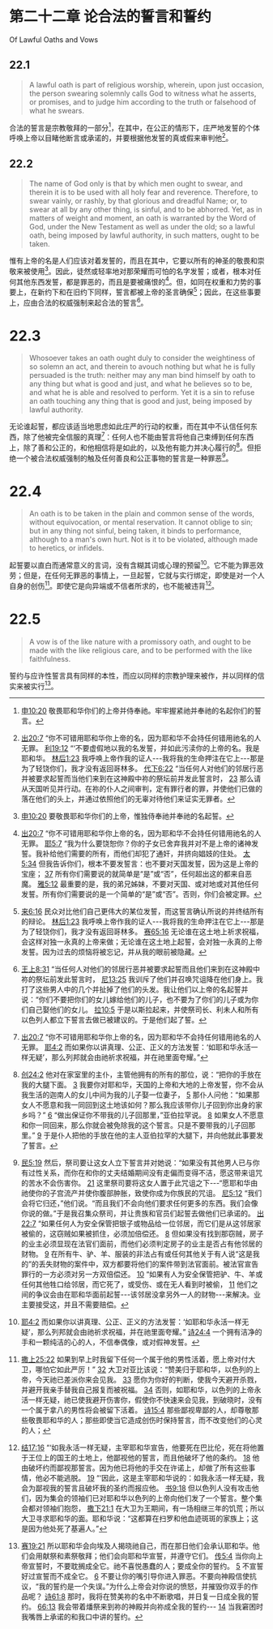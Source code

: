 # 第二十二章 论合法的誓言和誓约

Of Lawful Oaths and Vows

## 22.1

> A lawful oath is part of religious worship, wherein, upon just occasion, the person swearing solemnly calls God to witness what he asserts, or promises, and to judge him according to the truth or falsehood of what he swears.

合法的誓言是宗教敬拜的一部分[^22-1]，在其中，在公正的情形下，庄严地发誓的个体呼唤上帝以目睹他断言或承诺的，并要根据他发誓的真或假来审判他[^22-2]。

[^22-1]: [申10:20](https://biblehub.com/deuteronomy/10-20.htm) 敬畏耶和华你们的上帝并侍奉祂。牢牢握紧祂并奉祂的名起你们的誓言。

[^22-2]: [出20:7](https://biblehub.com/exodus/20-7.htm) “你不可错用耶和华你上帝的名，因为耶和华不会持任何错用祂名的人无罪。 [利19:12](https://biblehub.com/leviticus/19-12.htm) “‘不要虚假地以我的名发誓，并如此污渎你的上帝的名。我是耶和华。 [林后1:23](https://biblehub.com/2_corinthians/1-23.htm) 我呼唤上帝作我的证人---我将我的生命押注在它上---那是为了轻饶你们，我才没有返回哥林多。 [代下6:22](https://biblehub.com/2_chronicles/6-22.htm) “当任何人对他们的邻居行恶并被要求起誓而当他们来到在这神殿中祢的祭坛前并发此誓言时， [23](https://biblehub.com/2_chronicles/6-23.htm) 那么请从天国听见并行动。在祢的仆人之间审判，定有罪行者的罪，并使他们已做的落在他们的头上，并通过依照他们的无辜对待他们来证实无罪者。

## 22.2

> The name of God only is that by which men ought to swear, and therein it is to be used with all holy fear and reverence. Therefore, to swear vainly, or rashly, by that glorious and dreadful Name; or, to swear at all by any other thing, is sinful, and to be abhorred. Yet, as in matters of weight and moment, an oath is warranted by the Word of God, under the New Testament as well as under the old; so a lawful oath, being imposed by lawful authority, in such matters, ought to be taken.

惟有上帝的名是人们应该对着发誓的，而且在其中，它要以所有的神圣的敬畏和崇敬来被使用[^22-3]。因此，徒然或轻率地对那荣耀而可怕的名字发誓；或者，根本对任何其他东西发誓，都是罪恶的，而且是要被痛恨的[^22-4]。但，如同在权重和力势的事要上，在新约下和在旧约下同样，誓言都被上帝的圣言确保[^22-5]；因此，在这些事要上，应由合法的权威强制来起合法的誓言[^22-6]。

[^22-3]: [申10:20](https://biblehub.com/deuteronomy/10-20.htm) 要敬畏耶和华你们的上帝，惟独侍奉祂并奉祂的名起誓。

[^22-4]: [出20:7](https://biblehub.com/exodus/20-7.htm) “你不可错用耶和华你上帝的名，因为耶和华不会持任何错用祂名的人无罪。 [耶5:7](https://biblehub.com/jeremiah/5-7.htm) “我为什么要饶恕你？你的子女已舍弃我并对不是上帝的诸神发誓。我补给他们需要的所有，而他们却犯了通奸，并挤向娼妓的住处。 [太5:34](https://biblehub.com/matthew/5-34.htm) 但我告诉你们，根本不要发誓言：也不要对天国发誓，因为这是上帝的宝座； [37](https://biblehub.com/matthew/5-37.htm) 所有你们需要说的就简单是“是”或“否”，任何超出这的都来自恶魔。 [雅5:12](https://biblehub.com/james/5-12.htm) 最重要的是，我的弟兄姊妹，不要对天国、或对地或对其他任何发誓。所有你们需要说的是一个简单的“是”或“否”。否则，你们会被定罪。

[^22-5]: [来6:16](https://biblehub.com/hebrews/6-16.htm) 民众对比他们自己更伟大的某位发誓，而这誓言确认所说的并终结所有的辩论。 [林后1:23](https://biblehub.com/2_corinthians/1-23.htm) 我呼唤上帝作我的证人---我将我的生命押注在它上---那是为了轻饶你们，我才没有返回哥林多。 [赛65:16](https://biblehub.com/isaiah/65-16.htm) 无论谁在这土地上祈求祝福，会这样对独一永真的上帝来做；无论谁在这土地上起誓，会对独一永真的上帝发誓。因为过去的烦恼将被忘记，并从我的眼前被隐藏。

[^22-6]: [王上8:31](https://biblehub.com/1_kings/8-31.htm) “当任何人对他们的邻居行恶并被要求起誓而且他们来到在这神殿中祢的祭坛前发此誓言时， [尼13:25](https://biblehub.com/nehemiah/13-25.htm) 我训斥了他们并召唤咒诅降在他们身上。我打了这些男人中的几个并扯掉了他们的头发。我让他们以上帝的名起誓并说：“你们不要把你们的女儿嫁给他们的儿子，也不要为了你们的儿子或为你们自己娶他们的女儿。 [拉10:5](https://biblehub.com/ezra/10-5.htm) 于是以斯拉起来，并使祭司长、利未人和所有以色列人都立下誓言去做已被建议的。于是他们起了誓。

# 22.3

> Whosoever takes an oath ought duly to consider the weightiness of so solemn an act, and therein to avouch nothing but what he is fully persuaded is the truth: neither may any man bind himself by oath to any thing but what is good and just, and what he believes so to be, and what he is able and resolved to perform. Yet it is a sin to refuse an oath touching any thing that is good and just, being imposed by lawful authority.

无论谁起誓，都应该适当地思虑如此庄严的行动的权重，而在其中不认信任何东西，除了他被完全信服的真理[^22-7]：任何人也不能由誓言将他自己束缚到任何东西上，除了善和公正的，和他相信将是如此的，以及他有能力并决心履行的[^22-8]。但拒绝一个被合法权威强制的触及任何善良和公正事物的誓言是一种罪恶[^22-9]。

[^22-7]: [出20:7](https://biblehub.com/exodus/20-7.htm) “你不可错用耶和华你上帝的名，因为耶和华不会持任何错用祂名的人无罪。 [耶4:2](https://biblehub.com/jeremiah/4-2.htm) 而如果你以讲真理、公正、正义的方法发誓：‘如耶和华永活一样无疑’，那么列邦就会由祂祈求祝福，并在祂里面夸耀。”

[^22-8]: [创24:2](https://biblehub.com/genesis/24-2.htm) 他对在家室里的主仆，主管他拥有的所有的那位，说：“把你的手放在我的大腿下面。 [3](https://biblehub.com/genesis/24-3.htm) 我要你对耶和华，天国的上帝和大地的上帝发誓，你不会从我生活的迦南人的女儿中间为我的儿子娶一位妻子， [5](https://biblehub.com/genesis/24-5.htm) 那仆人问他：“如果那女人不愿意和我一同回到这土地该如何？那么我应该带你儿子回到你出身的家乡吗？” [6](https://biblehub.com/genesis/24-6.htm) “做出保证你不带我的儿子回那里，”亚伯拉罕说。 [8](https://biblehub.com/genesis/24-8.htm) 如果女人不愿意和你一同回来，那么你就会被免除我的这个誓言。只是不要带我的儿子回那里。” [9](https://biblehub.com/genesis/24-9.htm) 于是仆人把他的手放在他的主人亚伯拉罕的大腿下，并向他就此事要发了誓言。

[^22-9]: [民5:19](https://biblehub.com/numbers/5-19.htm) 然后，祭司要让这女人立下誓言并对她说：“如果没有其他男人已与你有过性关系，而你在和你的丈夫结婚期间没有走偏而变得不洁，愿这带来诅咒的苦水不会伤害你。 [21](https://biblehub.com/numbers/5-21.htm) 这里祭司要将这女人置于此咒诅之下---“愿耶和华由祂使你的子宫流产并使你腹部肿胀，致使你成为你族民的咒诅。 [尼5:12](https://biblehub.com/nehemiah/5-12.htm) “我们会将它归还，”他们说。“而且我们不会向他们要求任何更多的东西。我们会像你说的做。”于是我召集众祭司，并让贵族和官员们起誓去做他们已承诺的。 [出22:7](https://biblehub.com/exodus/22-7.htm) “如果任何人为安全保管把银子或物品给一位邻居，而它们是从这邻居家被偷的，这窃贼如果被抓住，必须加倍偿还。 [8](https://biblehub.com/exodus/22-8.htm) 但如果没有找到那窃贼，房子的业主必须显现在法官们面前，而他们必须判定房子的业主是否占有他邻居的财物。 [9](https://biblehub.com/exodus/22-9.htm) 在所有牛、驴、羊、服装的非法占有或任何其他关于有人说“这是我的”的丢失财物的案件中，双方都要将他们的案件带到法官面前。被法官宣告罪行的一方必须对另一方双倍偿还。 [10](https://biblehub.com/exodus/22-10.htm) “如果有人为安全保管把驴、牛、羊或任何其他牲口给邻居，而它死了，或受伤、或在无人看到时被偷， [11](https://biblehub.com/exodus/22-11.htm) 他们之间的争议会由在耶和华面前起誓---该邻居没拿另外一人的财物---来解决。业主要接受这，并且不需要赔偿。

# 22.4

> An oath is to be taken in the plain and common sense of the words, without equivocation, or mental reservation. It cannot oblige to sin; but in any thing not sinful, being taken, it binds to performance, although to a man's own hurt. Not is it to be violated, although made to heretics, or infidels.

起誓要以直白而通常意义的言词，没有含糊其词或心理的预留[^22-10]。它不能为罪恶效劳；但是，在任何无罪恶的事情上，一旦起誓，它就与实行绑定，即使是对一个人自身的创伤[^22-11]。即使它是向异端或不信者所求的，也不能被违背[^22-12]。

[^22-10]: [耶4:2](https://biblehub.com/jeremiah/4-2.htm) 而如果你以讲真理、公正、正义的方法发誓：‘如耶和华永活一样无疑’，那么列邦就会由祂祈求祝福，并在祂里面夸耀。” [诗24:4](https://biblehub.com/psalms/24-4.htm) 一个拥有洁净的手和一颗纯洁的心的人，不信奉偶像，或对假神发誓。

[^22-11]: [撒上25:22](https://biblehub.com/1_samuel/25-22.htm) 如果到早上时我留下任何一个属于他的男性活着，愿上帝对付大卫，哪怕它如此严厉！” [32](https://biblehub.com/1_samuel/25-32.htm) 大卫对亚比该说：“赞美归于耶和华，以色列的上帝，今天祂已差派你来会见我。 [33](https://biblehub.com/1_samuel/25-33.htm) 愿你为你好的判断，使我今天避开杀戮，并避开我亲手替我自己报复而被祝福。 [34](https://biblehub.com/1_samuel/25-34.htm) 否则，如耶和华，以色列的上帝永活一样无疑，祂已使我避开伤害你，假使你不快速来会见我，到破晓时，没有一个属于拿八的男性将会被留下活着。 [诗15:4](https://biblehub.com/psalms/15-4.htm) 那些鄙视卑鄙的人，却尊敬那些敬畏耶和华的人；那些即使当它造成创伤时保持誓言，而不改变他们的心灵的人；

[^22-12]: [结17:16](https://biblehub.com/ezekiel/17-16.htm) “‘如我永活一样无疑，主宰耶和华宣告，他要死在巴比伦，死在将他置于王位上的国王的土地上，他鄙视他的誓言，而且他破坏了他的条约。 [18](https://biblehub.com/ezekiel/17-18.htm) 他由破坏约而鄙视那誓言。因为他已将他的手交在许诺上，却做了所有这些事情，他必不能逃脱。 [19](https://biblehub.com/ezekiel/17-19.htm) “‘因此，这是主宰耶和华说的：如我永活一样无疑，我会为鄙视我的誓言且破坏我的圣约而报应他。 [书9:18](https://biblehub.com/joshua/9-18.htm) 但以色列人没有攻击他们，因为集会的领袖们已对耶和华以色列的上帝向他们发了一个誓言。整个集会都对领袖们抱怨， [撒下21:1](https://biblehub.com/2_samuel/21-1.htm) 在大卫为王期间，有一场相继三年的饥荒；所以大卫寻求耶和华的面。耶和华说：“这都算在扫罗和他血迹斑斑的家族上；这是因为他处死了基遍人。”

# 22.5

> A vow is of the like nature with a promissory oath, and ought to be made with the like religious care, and to be performed with the like faithfulness.

誓约与应许性誓言具有同样的本性，而应以同样的宗教护理来被作，并以同样的信实来被实行[^22-13]。

[^22-13]: [赛19:21](https://biblehub.com/isaiah/19-21.htm) 所以耶和华会向埃及人揭晓祂自己，而在那日他们会承认耶和华。他们会用献祭和素祭敬拜；他们会向耶和华宣誓，并遵守它们。 [传5:4](https://biblehub.com/ecclesiastes/5-4.htm) 当你向上帝宣誓时，不要耽搁成全它。祂不喜悦愚蠢的人；要成全你的誓约。 [5](https://biblehub.com/ecclesiastes/5-5.htm) 不宣誓好过宣誓而不成全它。 [6](https://biblehub.com/ecclesiastes/5-6.htm) 不要让你的嘴引导你进入罪恶。不要向神殿信使抗议，“我的誓约是一个失误。”为什么上帝会对你说的愤怒，并摧毁你双手的作品呢？ [诗61:8](https://biblehub.com/psalms/61-8.htm) 那时，我将在赞美祢的名中不断歌唱，并日复一日成全我的誓约。 [66:13](https://biblehub.com/psalms/66-13.htm) 我会带着燔祭来到祢的神殿并向祢成全我的誓约--- [14](https://biblehub.com/psalms/66-14.htm) 当我窘困时我嘴唇上承诺的和我口中讲的誓约。